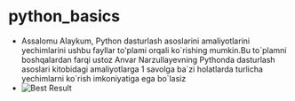# python_basics
- Assalomu Alaykum, Python dasturlash asoslarini amaliyotlarini yechimlarini ushbu fayllar to\'plami orqali ko\`rishing mumkin.Bu to\`plamni boshqalardan farqi ustoz Anvar Narzullayevning Pythonda dasturlash asoslari kitobidagi amaliyotlarga 1 savolga ba\`zi holatlarda turlicha yechimlarni ko\`rish imkoniyatiga ega bo\`lasiz 
- ![Best Result](https://user-images.githubusercontent.com/97020905/220259554-1f19edd3-e3af-489b-a96a-3e02869ae71c.png)

